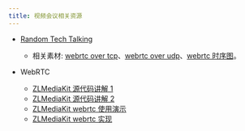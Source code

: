 ```yaml
---
title: 视频会议相关资源
---
```


- [Random Tech Talking](https://www.bilibili.com/video/BV1AK411R7NG/)

  - 相关素材: [webrtc over tcp](https://user-images.githubusercontent.com/11495632/204230234-04da9d84-ffc7-4d32-bda3-04c72474205f.png)、[webrtc over udp](https://user-images.githubusercontent.com/11495632/204230272-13448d78-b6da-40f2-94b9-da517fa5cc0b.png)、[webrtc 时序图](https://user-images.githubusercontent.com/11495632/204230325-1b395c6f-c094-414d-9d4e-8ea04120eed6.png)。

- WebRTC

  - [ZLMediaKit 源代码讲解 1](https://www.bilibili.com/video/BV1kq4y1u7cN/)
  - [ZLMediaKit 源代码讲解 2](https://www.bilibili.com/video/BV1SR4y1t7V4/)
  - [ZLMediaKit webrtc 使用演示](https://www.bilibili.com/video/BV1Eg411N7TJ/)
  - [ZLMediaKit webrtc 实现](https://www.bilibili.com/video/BV1uL4y1i7KP/)
